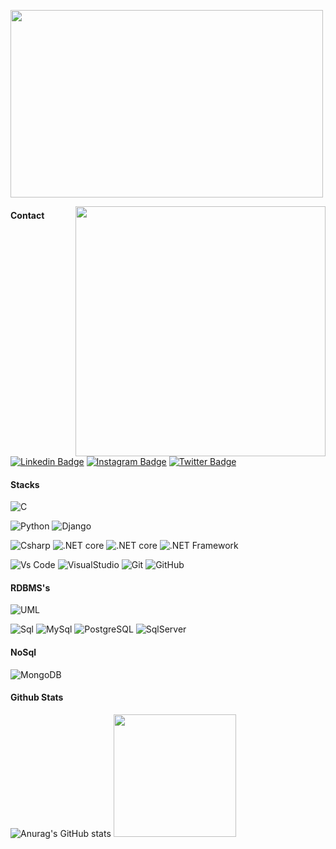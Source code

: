 <p>          
 <img align="reiht" src="https://user-images.githubusercontent.com/109990443/223163499-7d21c6b9-ec47-4902-90da-beab1c42988b.gif" height="300" width="500px">
<p>
 
<p>  
<img align="right" src="https://user-images.githubusercontent.com/109990443/223159820-e2768e36-87a8-4ff1-96a0-ce92f897192f.gif" width="400px">
<p>
 
 #### Contact

[![Linkedin Badge](https://img.shields.io/badge/-LinkedIn-0e76a8?style=flat-square&logo=Linkedin&logoColor=white)](https://www.linkedin.com/in/priscila-leite-185091244/)
[![Instagram Badge](https://img.shields.io/badge/-Instagram-e4405f?style=flat-square&logo=Instagram&logoColor=white)](https://www.instagram.com/prix_leite/)
[![Twitter Badge](https://img.shields.io/badge/-Twitter-00acee?style=flat-square&logo=Twitter&logoColor=white)]()


#### Stacks
<p>
 <img alt="C" src= "https://img.shields.io/badge/C-00599C?style=for-the-badge&logo=c&logoColor=white" />
<p> 
 
<p>  
  <img alt="Python" src="https://img.shields.io/badge/Python-3776AB?style=for-the-badge&logo=python&logoColor=white"/>
  <img alt="Django" src="https://img.shields.io/badge/Django-092E20?style=for-the-badge&logo=django&logoColor=white"/>
<p>
 
<p>
  <img alt="Csharp" src="https://img.shields.io/badge/C%23-239120?style=for-the-badge&logo=c-sharp&logoColor=white"/> 
  <img alt=".NET core" src="https://img.shields.io/badge/.NET-5C2D91?style=for-the-badge&logo=.net&logoColor=white"/> 
  <img alt=".NET core" src="https://img.shields.io/badge/.net-core-5C2D91?style=for-the-badge&logo=.netcore&logoColor=white"/> 
  <img alt=".NET Framework" src="https://img.shields.io/badge/.net-framework-5C2D91?style=for-the-badge&logo=.netframework&logoColor=white"/>  
 
<p>
                                                                                                                                
<p> 
 <img alt="Vs Code" src="https://img.shields.io/badge/VsCode-316192?style=for-the-badge&logo=vscode&logoColor=white" />                             
 <img alt="VisualStudio" src="https://img.shields.io/badge/VisualStudio-5C2D91?style=for-the-badge&logo=visualstudio&logoColor=white"/>  
 <img alt="Git" src="https://img.shields.io/badge/Git-E34F26?style=for-the-badge&logo=git&logoColor=white" />                                                            <img alt="GitHub" src="https://img.shields.io/badge/GitHub-100000?style=for-the-badge&logo=github&logoColor=white"/>  
<p>                                                                                                                   
                

 
 
#### RDBMS's
<p>
 <img alt="UML" src="https://img.shields.io/badge/uml-563D7C?style=for-the-badge&logo=uml&logoColor=white"/> 
<p>
<p>
  <img alt="Sql" src="https://img.shields.io/badge/sql-563D7C?style=for-the-badge&logo=sql&logoColor=white"/>
  <img alt="MySql" src="https://img.shields.io/badge/MySql-563D7C?style=for-the-badge&logo=MySql&logoColor=white"/>
  <img alt="PostgreSQL" src="https://img.shields.io/badge/PostgreSQL-316192?style=for-the-badge&logo=postgresql&logoColor=white"/>   
  <img alt="SqlServer" src="https://img.shields.io/badge/SqlServer-316192?style=for-the-badge&logo=sqlserver&logoColor=white"/>   
  
<p>
 
#### NoSql
<p>
<img alt="MongoDB" src="https://img.shields.io/badge/MongoDB-563D7C?style=for-the-badge&logo=MongoDB&logoColor=white"/> 
<p>

 
 #### Github Stats
 
  ![Anurag's GitHub stats](https://github-readme-stats.vercel.app/api?username=pricileite&show_icons=true&bg_color=0d1117)
  <img src="https://github-readme-stats.vercel.app/api/top-langs/?username=pricileite&layout=compact&show_icons=true&bg_color=0d1117" height = "196">
 


 
 
